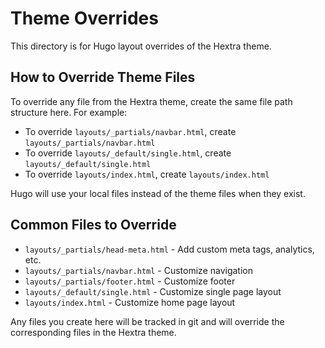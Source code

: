 # Theme Overrides

This directory is for Hugo layout overrides of the Hextra theme.

## How to Override Theme Files

To override any file from the Hextra theme, create the same file path structure here. For example:

- To override `layouts/_partials/navbar.html`, create `layouts/_partials/navbar.html`  
- To override `layouts/_default/single.html`, create `layouts/_default/single.html`
- To override `layouts/index.html`, create `layouts/index.html`

Hugo will use your local files instead of the theme files when they exist.

## Common Files to Override

- `layouts/_partials/head-meta.html` - Add custom meta tags, analytics, etc.
- `layouts/_partials/navbar.html` - Customize navigation
- `layouts/_partials/footer.html` - Customize footer
- `layouts/_default/single.html` - Customize single page layout
- `layouts/index.html` - Customize home page layout

Any files you create here will be tracked in git and will override the corresponding files in the Hextra theme.
